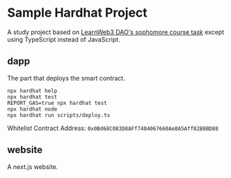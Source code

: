 # Sample Hardhat Project

A study project based on [LearnWeb3 DAO's sophomore course task](https://learnweb3.io/courses) except using
TypeScript instead of JavaScript.

## dapp

The part that deploys the smart contract.

```shell
npx hardhat help
npx hardhat test
REPORT_GAS=true npx hardhat test
npx hardhat node
npx hardhat run scripts/deploy.ts
```

Whitelist Contract Address: `0x0Bd68C083D8AFf7404067660Ae8A5Aff82B8BD88`

## website

A next.js website.
